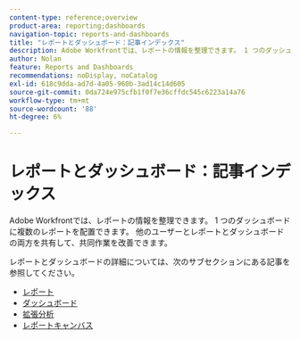 ```yaml
---
content-type: reference;overview
product-area: reporting;dashboards
navigation-topic: reports-and-dashboards
title: "レポートとダッシュボード：記事インデックス"
description: Adobe Workfrontでは、レポートの情報を整理できます。 1 つのダッシュボードに複数のレポートを配置できます。 他のユーザーとレポートとダッシュボードの両方を共有して、共同作業を改善できます。
author: Nolan
feature: Reports and Dashboards
recommendations: noDisplay, noCatalog
exl-id: 618c9dda-ad7d-4a05-960b-3ad14c14d605
source-git-commit: 0da724e975cfb1f0f7e36cffdc545c6223a14a76
workflow-type: tm+mt
source-wordcount: '88'
ht-degree: 6%

---
```



# レポートとダッシュボード：記事インデックス

<!--Audited: 01/2024-->

Adobe Workfrontでは、レポートの情報を整理できます。 1 つのダッシュボードに複数のレポートを配置できます。 他のユーザーとレポートとダッシュボードの両方を共有して、共同作業を改善できます。

レポートとダッシュボードの詳細については、次のサブセクションにある記事を参照してください。

* [レポート](../reports-and-dashboards/reports/reports-overview.md)
* [ダッシュボード](../reports-and-dashboards/dashboards/dashboards-overview.md)
* [拡張分析](../enhanced-analytics/enhanced-analytics.md)
* [レポートキャンバス](../reports-and-dashboards/reporting-canvas/reporting-canvas.md)
